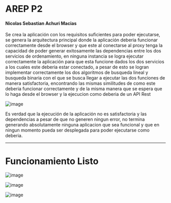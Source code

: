 # AREP P2

#### Nicolas Sebastian Achuri Macias

Se crea la aplicación con los requisitos suficientes para poder ejecutarse, se genera la arquitectura principal donde la aplicación deberia funcionar correctamente desde el browser y que este al conectarse al proxy tenga la capacidad de poder generar exitosamente las dependencias  entre los dos servicios de ordenamiento, en ninguna instancia se logra ejecutar correctamente la aplicación para que esta funcione dados los dos servicios a los cuales este deberia estar conectado, a pesar de esto se logran implementar correctamente los dos algoritmos de busqueda lineal y busqueda binaria con el que se busca llegar a ejecutar las dos funciones de manera satisfactoria, encontrando las mismas similitudes de como este deberia funcionar correctamente y de la misma manera que se espera que lo haga desde el browser y la ejecucion como deberia de un API Rest


![image](https://github.com/user-attachments/assets/20afe675-8c8a-4d88-a493-aa4cea92d6ca)


Es verdad que la ejecución de la aplicación no es satisfactoria y las dependencias a pesar de que no generen ningun error, no termina generando absolutamente ninguna aplicacion que sea funcional y que en ningun momento pueda ser desplegada para poder ejecutarse como deberia.


------------------------------------------------------------------------------------------------------

# Funcionamiento Listo

![image](https://github.com/user-attachments/assets/189212ac-6abb-4761-a97d-3623ba6eb732)


![image](https://github.com/user-attachments/assets/bef73317-5a06-4b01-8788-ded9b4b1d7ad)

![image](https://github.com/user-attachments/assets/108cc2a3-5dd3-4cf3-8dee-99453348fc4b)


